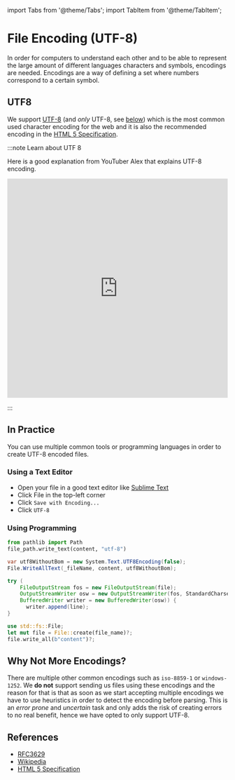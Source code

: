 import Tabs from '@theme/Tabs';
import TabItem from '@theme/TabItem';

# File Encoding (UTF-8)

In order for computers to understand each other and to be able to represent the large amount of different languages characters and symbols, encodings are needed. Encodings are a way of defining a set where numbers correspond to a certain symbol.


## UTF8

We support  [UTF-8](https://en.wikipedia.org/wiki/UTF-8) (and *only* UTF-8, see [below](#why-not-more-encodings)) which is the most common used character encoding for the web and it is also the recommended encoding in the [HTML 5 Specification](https://www.w3.org/TR/2011/WD-html5-20110405/infrastructure.html#utf-8).

:::note Learn about UTF 8

Here is a good explanation from YouTuber Alex that explains UTF-8 encoding.

<iframe width="100%" height="500" src="https://www.youtube.com/embed/ut74oHojxqo" title="YouTube video player" frameborder="0" allow="accelerometer; autoplay; clipboard-write; encrypted-media; gyroscope; picture-in-picture" allowfullscreen></iframe>

:::

## In Practice

You can use multiple common tools or programming languages in order to create UTF-8 encoded files.

### Using a Text Editor

- Open your file in a good text editor like [Sublime Text](https://sublimetext.com)
- Click File in the top-left corner
- Click `Save with Encoding...`
- Click `UTF-8`

### Using Programming


<Tabs>

  <TabItem value="utf8_python" label="Python" default>

```python
from pathlib import Path
file_path.write_text(content, "utf-8")
```

  </TabItem>

  <TabItem value="utf8_csharp" label="C#" default>

```csharp
var utf8WithoutBom = new System.Text.UTF8Encoding(false);
File.WriteAllText(_fileName, content, utf8WithoutBom);
```

  </TabItem>


  <TabItem value="utf8_java" label="Java" default>

```java
try (
    FileOutputStream fos = new FileOutputStream(file);
    OutputStreamWriter osw = new OutputStreamWriter(fos, StandardCharsets.UTF_8);
    BufferedWriter writer = new BufferedWriter(osw)) {
      writer.append(line);
}
```

  </TabItem>


  <TabItem value="utf8_rust" label="Rust" default>

```rust
use std::fs::File;
let mut file = File::create(file_name)?;
file.write_all(b"content")?;
```

  </TabItem>



</Tabs>

## Why Not More Encodings?

There are multiple other common encodings such as `iso-8859-1` or `windows-1252`. We **do not** support sending us files using these encodings and the reason for that is that as soon as we start accepting multiple encodings we have to use heuristics in order to detect the encoding before parsing. This is an *error prone* and *uncertain* task and only adds the risk of creating errors to no real benefit, hence we have opted to only support UTF-8.

## References

- [RFC3629](https://www.rfc-editor.org/rfc/rfc3629)
- [Wikipedia](https://en.wikipedia.org/wiki/UTF-8)
- [HTML 5 Specification](https://www.w3.org/TR/2011/WD-html5-20110405/infrastructure.html#utf-8)